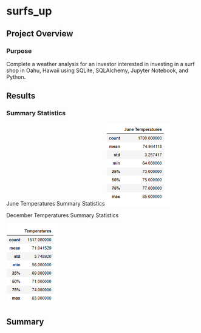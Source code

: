 # surfs_up

## Project Overview

### Purpose

Complete a weather analysis for an investor interested in investing in a surf shop in Oahu, Hawaii using SQLite, SQLAlchemy, Jupyter Notebook, and Python.

## Results

### Summary Statistics

June Temperatures Summary Statistics
![june temps](Resources/June%20Temps%20Summary%20Statistics%20.png)

December Temperatures Summary Statistics

![dec temps](Resources/December%20Temps%20Summary%20Statistics%20.png)

## Summary
